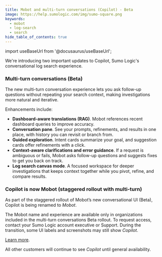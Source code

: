 ```yaml
---
title: Mobot and multi-turn conversations (Copilot) - Beta
image: https://help.sumologic.com/img/sumo-square.png
keywords:
  - mobot
  - log-search
  - search
hide_table_of_contents: true
---
```


import useBaseUrl from '@docusaurus/useBaseUrl';

We're introducing two important updates to Copilot, Sumo Logic's conversational log search experience.

### Multi-turn conversations (Beta)

The new multi-turn conversation experience lets you ask follow-up questions without repeating your search context, making investigations more natural and iterative.

Enhancements include:

* **Dashboard-aware translations (RAG)**. Mobot references recent dashboard queries to improve accuracy.
* **Conversation pane**. See your prompts, refinements, and results in one place, with history you can revisit or branch from.
* **Guided exploration**. Intent cards summarize your goal, and suggestion cards offer refinements with a click.
* **Context-aware clarifications and error guidance**. If a request is ambiguous or fails, Mobot asks follow-up questions and suggests fixes to get you back on track.
* **Log search canvas mode**. A focused workspace for deeper investigations that keeps context together while you pivot, refine, and compare results.

### Copilot is now Mobot (staggered rollout with multi-turn)

As part of the staggered rollout of Mobot’s new conversational UI (Beta), Copilot is being renamed to *Mobot*.

The Mobot name and experience are available only in organizations included in the multi-turn conversations Beta rollout. To request access, contact your Sumo Logic account executive or Support. During the transition, some UI labels and screenshots may still show *Copilot*.

[Learn more](/docs/search/mobot-multiturn-beta).

All other customers will continue to see *Copilot* until general availability.
